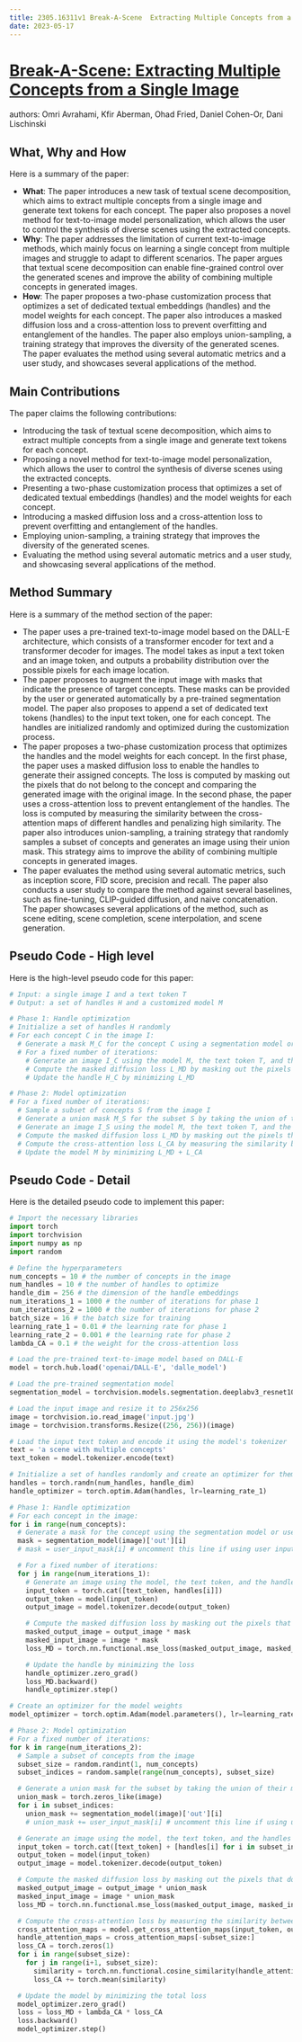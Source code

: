 ```yaml
---
title: 2305.16311v1 Break-A-Scene  Extracting Multiple Concepts from a Single Image
date: 2023-05-17
---
```


# [Break-A-Scene: Extracting Multiple Concepts from a Single Image](http://arxiv.org/abs/2305.16311v1)

authors: Omri Avrahami, Kfir Aberman, Ohad Fried, Daniel Cohen-Or, Dani Lischinski


## What, Why and How

[1]: https://arxiv.org/abs/2305.16311 "Break-A-Scene: Extracting Multiple Concepts from a Single Image"
[2]: https://arxiv.org/pdf/2305.16311v1.pdf "arXiv.org"
[3]: http://export.arxiv.org/abs/2305.16311v1 "[2305.16311v1] Break-A-Scene: Extracting Multiple Concepts from a ..."

Here is a summary of the paper:

- **What**: The paper introduces a new task of textual scene decomposition, which aims to extract multiple concepts from a single image and generate text tokens for each concept. The paper also proposes a novel method for text-to-image model personalization, which allows the user to control the synthesis of diverse scenes using the extracted concepts.
- **Why**: The paper addresses the limitation of current text-to-image methods, which mainly focus on learning a single concept from multiple images and struggle to adapt to different scenarios. The paper argues that textual scene decomposition can enable fine-grained control over the generated scenes and improve the ability of combining multiple concepts in generated images.
- **How**: The paper proposes a two-phase customization process that optimizes a set of dedicated textual embeddings (handles) and the model weights for each concept. The paper also introduces a masked diffusion loss and a cross-attention loss to prevent overfitting and entanglement of the handles. The paper also employs union-sampling, a training strategy that improves the diversity of the generated scenes. The paper evaluates the method using several automatic metrics and a user study, and showcases several applications of the method.

## Main Contributions

The paper claims the following contributions:

- Introducing the task of textual scene decomposition, which aims to extract multiple concepts from a single image and generate text tokens for each concept.
- Proposing a novel method for text-to-image model personalization, which allows the user to control the synthesis of diverse scenes using the extracted concepts.
- Presenting a two-phase customization process that optimizes a set of dedicated textual embeddings (handles) and the model weights for each concept.
- Introducing a masked diffusion loss and a cross-attention loss to prevent overfitting and entanglement of the handles.
- Employing union-sampling, a training strategy that improves the diversity of the generated scenes.
- Evaluating the method using several automatic metrics and a user study, and showcasing several applications of the method.

## Method Summary

Here is a summary of the method section of the paper:

- The paper uses a pre-trained text-to-image model based on the DALL-E architecture, which consists of a transformer encoder for text and a transformer decoder for images. The model takes as input a text token and an image token, and outputs a probability distribution over the possible pixels for each image location.
- The paper proposes to augment the input image with masks that indicate the presence of target concepts. These masks can be provided by the user or generated automatically by a pre-trained segmentation model. The paper also proposes to append a set of dedicated text tokens (handles) to the input text token, one for each concept. The handles are initialized randomly and optimized during the customization process.
- The paper proposes a two-phase customization process that optimizes the handles and the model weights for each concept. In the first phase, the paper uses a masked diffusion loss to enable the handles to generate their assigned concepts. The loss is computed by masking out the pixels that do not belong to the concept and comparing the generated image with the original image. In the second phase, the paper uses a cross-attention loss to prevent entanglement of the handles. The loss is computed by measuring the similarity between the cross-attention maps of different handles and penalizing high similarity. The paper also introduces union-sampling, a training strategy that randomly samples a subset of concepts and generates an image using their union mask. This strategy aims to improve the ability of combining multiple concepts in generated images.
- The paper evaluates the method using several automatic metrics, such as inception score, FID score, precision and recall. The paper also conducts a user study to compare the method against several baselines, such as fine-tuning, CLIP-guided diffusion, and naive concatenation. The paper showcases several applications of the method, such as scene editing, scene completion, scene interpolation, and scene generation.


## Pseudo Code - High level

Here is the high-level pseudo code for this paper:

```python
# Input: a single image I and a text token T
# Output: a set of handles H and a customized model M

# Phase 1: Handle optimization
# Initialize a set of handles H randomly
# For each concept C in the image I:
  # Generate a mask M_C for the concept C using a segmentation model or user input
  # For a fixed number of iterations:
    # Generate an image I_C using the model M, the text token T, and the handle H_C
    # Compute the masked diffusion loss L_MD by masking out the pixels that do not belong to C and comparing I_C with I
    # Update the handle H_C by minimizing L_MD

# Phase 2: Model optimization
# For a fixed number of iterations:
  # Sample a subset of concepts S from the image I
  # Generate a union mask M_S for the subset S by taking the union of their masks
  # Generate an image I_S using the model M, the text token T, and the handles H_S
  # Compute the masked diffusion loss L_MD by masking out the pixels that do not belong to S and comparing I_S with I
  # Compute the cross-attention loss L_CA by measuring the similarity between the cross-attention maps of different handles in H_S and penalizing high similarity
  # Update the model M by minimizing L_MD + L_CA
```

## Pseudo Code - Detail

Here is the detailed pseudo code to implement this paper:

```python
# Import the necessary libraries
import torch
import torchvision
import numpy as np
import random

# Define the hyperparameters
num_concepts = 10 # the number of concepts in the image
num_handles = 10 # the number of handles to optimize
handle_dim = 256 # the dimension of the handle embeddings
num_iterations_1 = 1000 # the number of iterations for phase 1
num_iterations_2 = 1000 # the number of iterations for phase 2
batch_size = 16 # the batch size for training
learning_rate_1 = 0.01 # the learning rate for phase 1
learning_rate_2 = 0.001 # the learning rate for phase 2
lambda_CA = 0.1 # the weight for the cross-attention loss

# Load the pre-trained text-to-image model based on DALL-E
model = torch.hub.load('openai/DALL-E', 'dalle_model')

# Load the pre-trained segmentation model
segmentation_model = torchvision.models.segmentation.deeplabv3_resnet101(pretrained=True)

# Load the input image and resize it to 256x256
image = torchvision.io.read_image('input.jpg')
image = torchvision.transforms.Resize((256, 256))(image)

# Load the input text token and encode it using the model's tokenizer
text = 'a scene with multiple concepts'
text_token = model.tokenizer.encode(text)

# Initialize a set of handles randomly and create an optimizer for them
handles = torch.randn(num_handles, handle_dim)
handle_optimizer = torch.optim.Adam(handles, lr=learning_rate_1)

# Phase 1: Handle optimization
# For each concept in the image:
for i in range(num_concepts):
  # Generate a mask for the concept using the segmentation model or user input
  mask = segmentation_model(image)['out'][i]
  # mask = user_input_mask[i] # uncomment this line if using user input masks

  # For a fixed number of iterations:
  for j in range(num_iterations_1):
    # Generate an image using the model, the text token, and the handle
    input_token = torch.cat([text_token, handles[i]])
    output_token = model(input_token)
    output_image = model.tokenizer.decode(output_token)

    # Compute the masked diffusion loss by masking out the pixels that do not belong to the concept and comparing the output image with the input image
    masked_output_image = output_image * mask
    masked_input_image = image * mask
    loss_MD = torch.nn.functional.mse_loss(masked_output_image, masked_input_image)

    # Update the handle by minimizing the loss
    handle_optimizer.zero_grad()
    loss_MD.backward()
    handle_optimizer.step()

# Create an optimizer for the model weights
model_optimizer = torch.optim.Adam(model.parameters(), lr=learning_rate_2)

# Phase 2: Model optimization
# For a fixed number of iterations:
for k in range(num_iterations_2):
  # Sample a subset of concepts from the image
  subset_size = random.randint(1, num_concepts)
  subset_indices = random.sample(range(num_concepts), subset_size)

  # Generate a union mask for the subset by taking the union of their masks
  union_mask = torch.zeros_like(image)
  for i in subset_indices:
    union_mask += segmentation_model(image)['out'][i]
    # union_mask += user_input_mask[i] # uncomment this line if using user input masks

  # Generate an image using the model, the text token, and the handles of the subset
  input_token = torch.cat([text_token] + [handles[i] for i in subset_indices])
  output_token = model(input_token)
  output_image = model.tokenizer.decode(output_token)

  # Compute the masked diffusion loss by masking out the pixels that do not belong to the subset and comparing the output image with the input image
  masked_output_image = output_image * union_mask
  masked_input_image = image * union_mask
  loss_MD = torch.nn.functional.mse_loss(masked_output_image, masked_input_image)

  # Compute the cross-attention loss by measuring the similarity between the cross-attention maps of different handles and penalizing high similarity
  cross_attention_maps = model.get_cross_attention_maps(input_token, output_token)
  handle_attention_maps = cross_attention_maps[-subset_size:]
  loss_CA = torch.zeros(1)
  for i in range(subset_size):
    for j in range(i+1, subset_size):
      similarity = torch.nn.functional.cosine_similarity(handle_attention_maps[i], handle_attention_maps[j], dim=-1)
      loss_CA += torch.mean(similarity)

  # Update the model by minimizing the total loss
  model_optimizer.zero_grad()
  loss = loss_MD + lambda_CA * loss_CA
  loss.backward()
  model_optimizer.step()
```